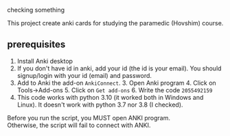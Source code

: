 checking something

This project create anki cards for studying the paramedic (Hovshim) course.

## prerequisites
1. Install Anki desktop
1. If you don't have id in anki, add your id (the id is your email). You should signup/login with your id (email) and password.
2. Add to Anki the add-on `AnkiConnect`.
   3. Open Anki program
   4. Click on Tools->Add-ons
   5. Click on `Get add-ons`
   6. Write the code `2055492159`
3. This code works with python 3.10 (it worked both in Windows and Linux). It doesn't work with python 3.7 nor 3.8 (I checked).

Before you run the script, you MUST open ANKI program.  
Otherwise, the script will fail to connect with ANKI.

